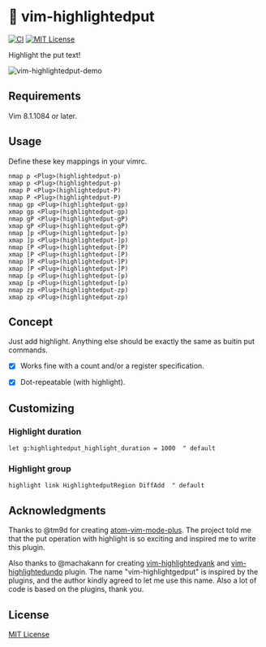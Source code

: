 # 🌟 vim-highlightedput

[![CI](https://github.com/obcat/vim-highlightedput/workflows/CI/badge.svg)](https://github.com/obcat/vim-highlightedput/actions?query=workflow%3Aci)
[![MIT License](https://img.shields.io/badge/license-MIT-blue.svg)](LICENSE.txt)

Highlight the put text!

![vim-highlightedput-demo](https://user-images.githubusercontent.com/64692680/134232452-04e6546f-8421-462e-a5b4-c578bfd8cbb0.gif)

## Requirements

Vim 8.1.1084 or later.


## Usage

Define these key mappings in your vimrc.

```vim
nmap p <Plug>(highlightedput-p)
xmap p <Plug>(highlightedput-p)
nmap P <Plug>(highlightedput-P)
xmap P <Plug>(highlightedput-P)
nmap gp <Plug>(highlightedput-gp)
xmap gp <Plug>(highlightedput-gp)
nmap gP <Plug>(highlightedput-gP)
xmap gP <Plug>(highlightedput-gP)
nmap ]p <Plug>(highlightedput-]p)
xmap ]p <Plug>(highlightedput-]p)
nmap [P <Plug>(highlightedput-[P)
xmap [P <Plug>(highlightedput-[P)
nmap ]P <Plug>(highlightedput-]P)
xmap ]P <Plug>(highlightedput-]P)
nmap [p <Plug>(highlightedput-[p)
xmap [p <Plug>(highlightedput-[p)
nmap zp <Plug>(highlightedput-zp)
xmap zp <Plug>(highlightedput-zp)
```


## Concept

Just add highlight. Anything else should be exactly the same as buitin put commands.

 - [x] Works fine with a count and/or a register specification.
 - [x] Dot-repeatable (with highlight).


## Customizing

### Highlight duration

```vim
let g:highlightedput_highlight_duration = 1000  " default
```

### Highlight group

```vim
highlight link HighlightedputRegion DiffAdd  " default
```


## Acknowledgments

Thanks to @tm9d for creating [atom-vim-mode-plus](https://github.com/t9md/atom-vim-mode-plus). The project told me that the put operation with highlight is so exciting and inspired me to write this plugin.

Also thanks to @machakann for creating [vim-highlightedyank](https://github.com/machakann/vim-highlightedyank) and [vim-highlightedundo](https://github.com/machakann/vim-highlightedundo) plugin. The name "vim-highlightgedput" is inspired by the plugins, and the author kindly agreed to let me use this name. Also a lot of code is based on the plugins, thank you.


## License

[MIT License](LICENSE.txt)
